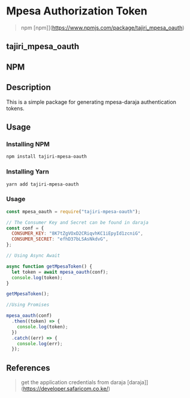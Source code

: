 # Mpesa Authorization Token

> npm
> [npm]](https://www.npmjs.com/package/tajiri_mpesa_oauth)

## tajiri_mpesa_oauth

## NPM

## Description

This is a simple package for generating mpesa-daraja authentication tokens.

## Usage

### Installing NPM

    npm install tajiri-mpesa-oauth

### Installing Yarn

    yarn add tajiri-mpesa-oauth

### Usage

```javascript
const mpesa_oauth = require("tajiri-mpesa-oauth");

// The Consumer Key and Secret can be found in daraja
const conf = {
  CONSUMER_KEY: "8K7tZgVOxD2CRiqvhKC1iEpyId1zcniG",
  CONSUMER_SECRET: "efhD37bLSAsNkdvG",
};

// Using Async Await

async function getMpesaToken() {
  let token = await mpesa_oauth(conf);
  console.log(token);
}

getMpesaToken();

//Using Promises

mpesa_oauth(conf)
  .then((token) => {
    console.log(token);
  })
  .catch((err) => {
    console.log(err);
  });
```

## References

> get the application credentials from daraja
> [daraja]](https://developer.safaricom.co.ke/)
